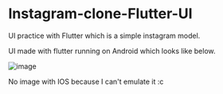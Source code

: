 # Instagram-clone-Flutter-UI
UI practice with Flutter which is a simple instagram model. 


UI made with flutter running on Android which looks like below. 


![image](https://user-images.githubusercontent.com/73259540/177462418-6533bc62-3a9e-4410-8c13-e15c92dfd6df.png)


No image with IOS because I can't emulate it :c 
